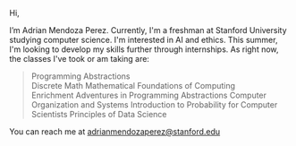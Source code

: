 Hi, 

I’m Adrian Mendoza Perez. Currently, I'm a freshman at Stanford University 
studying computer science. I'm interested in AI and ethics. This summer,
I'm looking to  develop my skills further through internships. As right now, 
the classes I've took or am taking are:

> Programming Abstractions  
> Discrete Math Mathematical Foundations of Computing   
> Enrichment Adventures in Programming Abstractions
> Computer Organization and Systems 
> Introduction to Probability for Computer Scientists
> Principles of Data Science

You can reach me at adrianmendozaperez@stanford.edu
